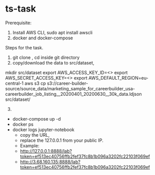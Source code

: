 # ts-task


Prerequisite: 
1. Install AWS CLI, 
sudo apt install awscli
2. docker and docker-compose

Steps for the task.
1. git clone , cd inside git directory
2. copy/download the data to src/dataset, 

mkdir src/dataset
export AWS_ACCESS_KEY_ID=<>
export AWS_SECRET_ACCESS_KEY=<>
export AWS_DEFAULT_REGION=eu-central-1
aws s3 cp s3://career-builder-source/source_data/marketing_sample_for_careerbuilder_usa-careerbuilder_job_listing__20200401_20200630__30k_data.ldjson src/dataset/

3. 
 - docker-compose up -d
 - docker ps
 - docker logs jupyter-notebook
    - copy the URL,
    - replace the 127.0.0.1 from your public IP.
    - Example:
    - http://127.0.0.1:8888/lab?token=ef513ec40756ffb2fef37fc8b1b096a3202fc22103f069ef
    - http://3.68.160.135:8888/lab?token=ef513ec40756ffb2fef37fc8b1b096a3202fc22103f069ef
